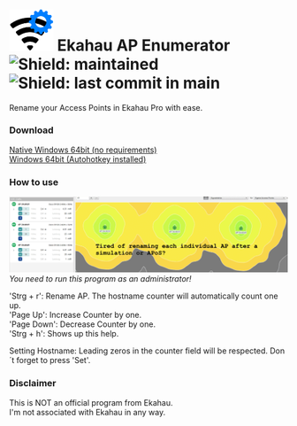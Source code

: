 # <img src="https://github.com/Bofrostmann07/ekahau-ap-enumerator/blob/main/docs/logo.png" alt="logo" width="80"/> Ekahau AP Enumerator&nbsp;&nbsp;&nbsp;![Shield: maintained](https://img.shields.io/maintenance/yes/2022)&nbsp;![Shield: last commit in main](https://img.shields.io/github/last-commit/bofrostmann07/ekahau-ap-enumerator/main)  
Rename your Access Points in Ekahau Pro with ease.

### Download
[Native Windows 64bit (no requirements)](https://github.com/Bofrostmann07/ekahau-ap-enumerator/raw/main/AP%20Enumerator.exe "Download")  
[Windows 64bit (Autohotkey installed)](https://github.com/Bofrostmann07/ekahau-ap-enumerator/blob/main/AP%20Enumerator.ahk "Download")

### How to use
![quick start guide](https://github.com/Bofrostmann07/ekahau-ap-enumerator/blob/main/docs/quick%20_start.gif)
*You need to run this program as an administrator!*  

'Strg + r': Rename AP. The hostname counter will automatically count one up.  
'Page Up': Increase Counter by one.  
'Page Down': Decrease Counter by one.  
'Strg + h': Shows up this help.

Setting Hostname: Leading zeros in the counter field will be respected. Don´t forget to press 'Set'.  

### Disclaimer
This is NOT an official program from Ekahau.  
I'm not associated with Ekahau in any way.